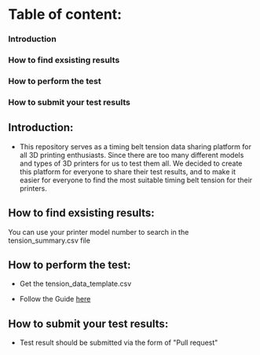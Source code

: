 
# Table of content:

### Introduction

### How to find exsisting results

### How to perform the test

### How to submit your test results

## Introduction:

- This repository serves as a timing belt tension data sharing platform for all 3D printing enthusiasts. Since there are too many different models and types of 3D printers for us to test them all. We decided to create this platform for everyone to share their test results, and to make it easier for everyone to find the most suitable timing belt tension for their printers.

## How to find exsisting results:

You can use your printer model number to search in the tension_summary.csv file

## How to perform the test:

- Get the tension_data_template.csv

- Follow the Guide [here]()

## How to submit your test results:

- Test result should be submitted via the form of "Pull request"

